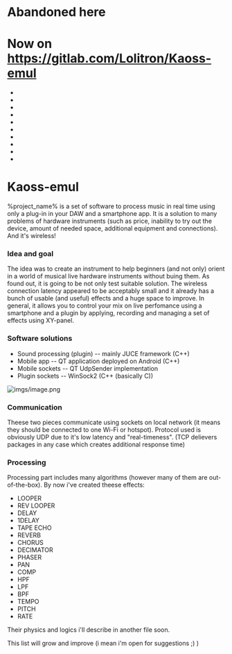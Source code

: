 
# Abandoned here
# Now on https://gitlab.com/Lolitron/Kaoss-emul
-
-
-
-
-
-
-
-
-
-
# Kaoss-emul

%project_name% is a set of software to process music in real time using only a plug-in in your DAW and a smartphone app. It is a solution to many problems of hardware instruments (such as price, inability to try out the device, amount of needed space, additional equipment and connections). And it's wireless! 

### Idea and goal

The idea was to create an instrument to help beginners (and not only) orient in a world of musical live hardware instruments without buing them. As found out, it is going to be not only test suitable solution.
The wireless connection latency appeared to be acceptably small and it already has a bunch of usable (and useful) effects and a huge space to improve.
In general, it allows you to control your mix on live perfomance using a smartphone and a plugin by applying, recording and managing a set of effects using XY-panel. 

### Software solutions

* Sound processing (plugin) -- mainly JUCE framework (C++)
* Mobile app -- QT application deployed on Android (C++)
* Mobile sockets -- QT UdpSender implementation
* Plugin sockets -- WinSock2 (C++ (basically C))

![imgs/image.png](./imgs/image.png)

### Communication

Theese two pieces communicate using sockets on local network (it means they should be connected to one Wi-Fi or hotspot).
Protocol used is obviously UDP due to it's low latency and "real-timeness". (TCP delievers packages in any case which creates additional response time)

### Processing 

Processing part includes many algorithms (however many of them are out-of-the-box).
By now i've created theese effects:
*   LOOPER
*   REV LOOPER
*   DELAY
*   1DELAY
*   TAPE ECHO
*   REVERB
*   CHORUS
*   DECIMATOR
*   PHASER
*   PAN
*   COMP
*   HPF
*   LPF
*   BPF
*   TEMPO
*   PITCH
*   RATE
 
Their physics and logics i'll describe in another file soon.

This list will grow and improve (i mean i'm open for suggestions ;) )
